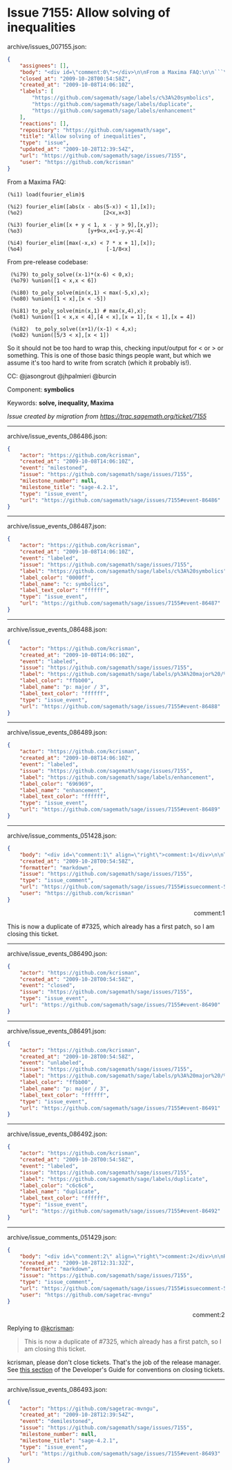 # Issue 7155: Allow solving of inequalities

archive/issues_007155.json:
```json
{
    "assignees": [],
    "body": "<div id=\"comment:0\"></div>\n\nFrom a Maxima FAQ:\n\n```\n(%i1) load(fourier_elim)$\n\n(%i2) fourier_elim([abs(x - abs(5-x)) < 1],[x]);\n(%o2)                          [2<x,x<3]\n\n(%i3) fourier_elim([x + y < 1, x - y > 9],[x,y]);\n(%o3)                     [y+9<x,x<1-y,y<-4]\n\n(%i4) fourier_elim([max(-x,x) < 7 * x + 1],[x]);\n(%o4)                           [-1/8<x]\n```\nFrom pre-release codebase:\n\n```\n (%i79) to_poly_solve((x-1)*(x-6) < 0,x);\n (%o79) %union([1 < x,x < 6])\n\n (%i80) to_poly_solve(min(x,1) < max(-5,x),x);\n (%o80) %union([1 < x],[x < -5])\n\n (%i81) to_poly_solve(min(x,1) # max(x,4),x);\n (%o81) %union([1 < x,x < 4],[4 < x],[x = 1],[x < 1],[x = 4])\n\n (%i82)  to_poly_solve((x+1)/(x-1) < 4,x);\n (%o82) %union([5/3 < x],[x < 1])\n```\nSo it should not be too hard to wrap this, checking input/output for < or > or something.   This is one of those basic things people want, but which we assume it's too hard to write from scratch (which it probably is!).\n\nCC:  @jasongrout @jhpalmieri @burcin\n\nComponent: **symbolics**\n\nKeywords: **solve, inequality, Maxima**\n\n_Issue created by migration from https://trac.sagemath.org/ticket/7155_\n\n",
    "closed_at": "2009-10-28T00:54:58Z",
    "created_at": "2009-10-08T14:06:10Z",
    "labels": [
        "https://github.com/sagemath/sage/labels/c%3A%20symbolics",
        "https://github.com/sagemath/sage/labels/duplicate",
        "https://github.com/sagemath/sage/labels/enhancement"
    ],
    "reactions": [],
    "repository": "https://github.com/sagemath/sage",
    "title": "Allow solving of inequalities",
    "type": "issue",
    "updated_at": "2009-10-28T12:39:54Z",
    "url": "https://github.com/sagemath/sage/issues/7155",
    "user": "https://github.com/kcrisman"
}
```
<div id="comment:0"></div>

From a Maxima FAQ:

```
(%i1) load(fourier_elim)$

(%i2) fourier_elim([abs(x - abs(5-x)) < 1],[x]);
(%o2)                          [2<x,x<3]

(%i3) fourier_elim([x + y < 1, x - y > 9],[x,y]);
(%o3)                     [y+9<x,x<1-y,y<-4]

(%i4) fourier_elim([max(-x,x) < 7 * x + 1],[x]);
(%o4)                           [-1/8<x]
```
From pre-release codebase:

```
 (%i79) to_poly_solve((x-1)*(x-6) < 0,x);
 (%o79) %union([1 < x,x < 6])

 (%i80) to_poly_solve(min(x,1) < max(-5,x),x);
 (%o80) %union([1 < x],[x < -5])

 (%i81) to_poly_solve(min(x,1) # max(x,4),x);
 (%o81) %union([1 < x,x < 4],[4 < x],[x = 1],[x < 1],[x = 4])

 (%i82)  to_poly_solve((x+1)/(x-1) < 4,x);
 (%o82) %union([5/3 < x],[x < 1])
```
So it should not be too hard to wrap this, checking input/output for < or > or something.   This is one of those basic things people want, but which we assume it's too hard to write from scratch (which it probably is!).

CC:  @jasongrout @jhpalmieri @burcin

Component: **symbolics**

Keywords: **solve, inequality, Maxima**

_Issue created by migration from https://trac.sagemath.org/ticket/7155_





---

archive/issue_events_086486.json:
```json
{
    "actor": "https://github.com/kcrisman",
    "created_at": "2009-10-08T14:06:10Z",
    "event": "milestoned",
    "issue": "https://github.com/sagemath/sage/issues/7155",
    "milestone_number": null,
    "milestone_title": "sage-4.2.1",
    "type": "issue_event",
    "url": "https://github.com/sagemath/sage/issues/7155#event-86486"
}
```



---

archive/issue_events_086487.json:
```json
{
    "actor": "https://github.com/kcrisman",
    "created_at": "2009-10-08T14:06:10Z",
    "event": "labeled",
    "issue": "https://github.com/sagemath/sage/issues/7155",
    "label": "https://github.com/sagemath/sage/labels/c%3A%20symbolics",
    "label_color": "0000ff",
    "label_name": "c: symbolics",
    "label_text_color": "ffffff",
    "type": "issue_event",
    "url": "https://github.com/sagemath/sage/issues/7155#event-86487"
}
```



---

archive/issue_events_086488.json:
```json
{
    "actor": "https://github.com/kcrisman",
    "created_at": "2009-10-08T14:06:10Z",
    "event": "labeled",
    "issue": "https://github.com/sagemath/sage/issues/7155",
    "label": "https://github.com/sagemath/sage/labels/p%3A%20major%20/%203",
    "label_color": "ffbb00",
    "label_name": "p: major / 3",
    "label_text_color": "ffffff",
    "type": "issue_event",
    "url": "https://github.com/sagemath/sage/issues/7155#event-86488"
}
```



---

archive/issue_events_086489.json:
```json
{
    "actor": "https://github.com/kcrisman",
    "created_at": "2009-10-08T14:06:10Z",
    "event": "labeled",
    "issue": "https://github.com/sagemath/sage/issues/7155",
    "label": "https://github.com/sagemath/sage/labels/enhancement",
    "label_color": "696969",
    "label_name": "enhancement",
    "label_text_color": "ffffff",
    "type": "issue_event",
    "url": "https://github.com/sagemath/sage/issues/7155#event-86489"
}
```



---

archive/issue_comments_051428.json:
```json
{
    "body": "<div id=\"comment:1\" align=\"right\">comment:1</div>\n\nThis is now a duplicate of #7325, which already has a first patch, so I am closing this ticket.",
    "created_at": "2009-10-28T00:54:58Z",
    "formatter": "markdown",
    "issue": "https://github.com/sagemath/sage/issues/7155",
    "type": "issue_comment",
    "url": "https://github.com/sagemath/sage/issues/7155#issuecomment-51428",
    "user": "https://github.com/kcrisman"
}
```

<div id="comment:1" align="right">comment:1</div>

This is now a duplicate of #7325, which already has a first patch, so I am closing this ticket.



---

archive/issue_events_086490.json:
```json
{
    "actor": "https://github.com/kcrisman",
    "created_at": "2009-10-28T00:54:58Z",
    "event": "closed",
    "issue": "https://github.com/sagemath/sage/issues/7155",
    "type": "issue_event",
    "url": "https://github.com/sagemath/sage/issues/7155#event-86490"
}
```



---

archive/issue_events_086491.json:
```json
{
    "actor": "https://github.com/kcrisman",
    "created_at": "2009-10-28T00:54:58Z",
    "event": "unlabeled",
    "issue": "https://github.com/sagemath/sage/issues/7155",
    "label": "https://github.com/sagemath/sage/labels/p%3A%20major%20/%203",
    "label_color": "ffbb00",
    "label_name": "p: major / 3",
    "label_text_color": "ffffff",
    "type": "issue_event",
    "url": "https://github.com/sagemath/sage/issues/7155#event-86491"
}
```



---

archive/issue_events_086492.json:
```json
{
    "actor": "https://github.com/kcrisman",
    "created_at": "2009-10-28T00:54:58Z",
    "event": "labeled",
    "issue": "https://github.com/sagemath/sage/issues/7155",
    "label": "https://github.com/sagemath/sage/labels/duplicate",
    "label_color": "c6c6c6",
    "label_name": "duplicate",
    "label_text_color": "ffffff",
    "type": "issue_event",
    "url": "https://github.com/sagemath/sage/issues/7155#event-86492"
}
```



---

archive/issue_comments_051429.json:
```json
{
    "body": "<div id=\"comment:2\" align=\"right\">comment:2</div>\n\nReplying to [@kcrisman](#comment%3A1):\n> This is now a duplicate of #7325, which already has a first patch, so I am closing this ticket.\n\nkcrisman, please don't close tickets. That's the job of the release manager.  See [this section](http://www.sagemath.org/doc/developer/trac.html#closing-tickets) of the Developer's Guide for conventions on closing tickets.",
    "created_at": "2009-10-28T12:31:32Z",
    "formatter": "markdown",
    "issue": "https://github.com/sagemath/sage/issues/7155",
    "type": "issue_comment",
    "url": "https://github.com/sagemath/sage/issues/7155#issuecomment-51429",
    "user": "https://github.com/sagetrac-mvngu"
}
```

<div id="comment:2" align="right">comment:2</div>

Replying to [@kcrisman](#comment%3A1):
> This is now a duplicate of #7325, which already has a first patch, so I am closing this ticket.

kcrisman, please don't close tickets. That's the job of the release manager.  See [this section](http://www.sagemath.org/doc/developer/trac.html#closing-tickets) of the Developer's Guide for conventions on closing tickets.



---

archive/issue_events_086493.json:
```json
{
    "actor": "https://github.com/sagetrac-mvngu",
    "created_at": "2009-10-28T12:39:54Z",
    "event": "demilestoned",
    "issue": "https://github.com/sagemath/sage/issues/7155",
    "milestone_number": null,
    "milestone_title": "sage-4.2.1",
    "type": "issue_event",
    "url": "https://github.com/sagemath/sage/issues/7155#event-86493"
}
```
